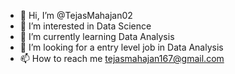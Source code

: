 - 👋 Hi, I’m @TejasMahajan02
- 👀 I’m interested in Data Science
- 🌱 I’m currently learning Data Analysis
- 💞️ I’m looking for a entry level job in Data Analysis
- 📫 How to reach me tejasmahajan167@gmail.com

<!---
TejasMahajan02/TejasMahajan02 is a ✨ special ✨ repository because its `README.md` (this file) appears on your GitHub profile.
You can click the Preview link to take a look at your changes.
--->
